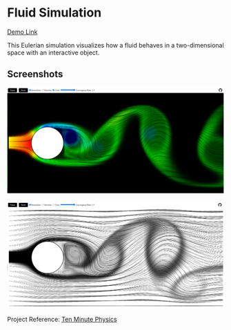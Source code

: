 # Fluid Simulation

[Demo Link](https://s-sajid.github.io/fluid-simulation/)

This Eulerian simulation visualizes how a fluid behaves in a two-dimensional space with an interactive object.

## Screenshots
![Project Screenshot 1](images/project_screenshot_1.PNG)

![Project Screenshot 2](images/project_screenshot_2.PNG)

Project Reference: [Ten Minute Physics](https://github.com/matthias-research/pages/blob/master/tenMinutePhysics/17-fluidSim.html)